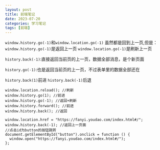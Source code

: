 ```yaml
---
layout: post
title: 前端笔记
date: 2023-07-20
categories: 学习笔记
tags: [前端]
---  
```

`window.history.go(-1)`和`window.location.go(-1)` 虽然都是回到上一页,但是：  
`window.history.go(-1)`是返回上一页
`window.location.go(-1)`是刷新上一页

`history.back(-1)`:直接返回当前页的上一页，数据全部消息，是个新页面

`history.go(-1)`:也是返回当前页的上一页，不过表单里的数据全部还在

`history.back(1)`前进
`history.back(-1)`后退

```
window.location.reload(); //刷新
window.history.go(1); //前进
window.history.go(-1); //返回+刷新
window.history.forward(); //前进
window.history.back(); //返回
```    


```
window.location.href = "https://fanyi.youdao.com/index.html#/";
window.history.back(-1); //返回上一页面
//点击id为button的按钮跳转
document.getElementById("button").onclick = function () {
  window.open("https://fanyi.youdao.com/index.html#/");
};
```
